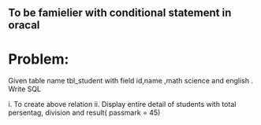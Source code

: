 
## To be famielier with conditional statement in oracal

# Problem:
Given table name tbl_student with field id,name ,math science and english . Write SQL

i. To create above relation
ii. Display entire detail of students with total persentag, division and result( passmark = 45)

